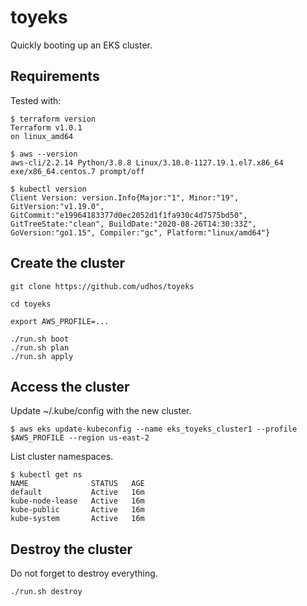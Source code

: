 # toyeks

Quickly booting up an EKS cluster.

## Requirements

Tested with:

```
$ terraform version
Terraform v1.0.1
on linux_amd64

$ aws --version
aws-cli/2.2.14 Python/3.8.8 Linux/3.10.0-1127.19.1.el7.x86_64 exe/x86_64.centos.7 prompt/off

$ kubectl version
Client Version: version.Info{Major:"1", Minor:"19", GitVersion:"v1.19.0", GitCommit:"e19964183377d0ec2052d1f1fa930c4d7575bd50", GitTreeState:"clean", BuildDate:"2020-08-26T14:30:33Z", GoVersion:"go1.15", Compiler:"gc", Platform:"linux/amd64"}
```

## Create the cluster

```
git clone https://github.com/udhos/toyeks

cd toyeks

export AWS_PROFILE=...

./run.sh boot
./run.sh plan
./run.sh apply
```

## Access the cluster

Update ~/.kube/config with the new cluster.

```
$ aws eks update-kubeconfig --name eks_toyeks_cluster1 --profile $AWS_PROFILE --region us-east-2
```

List cluster namespaces.

```
$ kubectl get ns
NAME              STATUS   AGE
default           Active   16m
kube-node-lease   Active   16m
kube-public       Active   16m
kube-system       Active   16m
```

## Destroy the cluster

Do not forget to destroy everything.

```
./run.sh destroy
```
